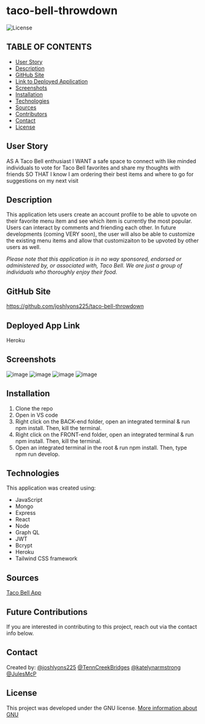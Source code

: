 # taco-bell-throwdown
![License](https://img.shields.io/badge/License-GNU-brightgreen)

## TABLE OF CONTENTS
* [User Story](#USERSTORY)
* [Description](#DESCRIPTION)
* [GitHub Site](#GITHUB)
* [Link to Deployed Application](#LINK)
* [Screenshots](#SCREENSHOTS)
* [Installation](#INSTALLATION)
* [Technologies](#TECHNOLOGIES)
* [Sources](#SOURCES)
* [Contributors](#CONTRIBUTORS)
* [Contact](#CONTACT)
* [License](#LICENSE)


## User Story
AS A Taco Bell enthusiast
I WANT a safe space to connect with like minded individuals to vote for Taco Bell favorites and share my thoughts with friends
SO THAT I know I am ordering their best items and where to go for suggestions on my next visit

## Description
This application lets users create an account profile to be able to upvote on their favorite menu item and see which item is currently the most popular. Users can interact by comments and friending each other. In future developments (coming VERY soon), the user will also be able to customize the existing menu items and allow that customizaiton to be upvoted by other users as well. 

*Please note that this application is in no way sponsored, endorsed or administered by, or associated with, Taco Bell. We are just a group of individuals who thoroughly enjoy their food.*

## GitHub Site
https://github.com/joshlyons225/taco-bell-throwdown

## Deployed App Link
Heroku 

## Screenshots
![image](https://user-images.githubusercontent.com/95149604/170357867-8630cd12-cae6-44cd-b62d-d282f132df13.png)
![image](https://user-images.githubusercontent.com/95149604/170357948-45b1f1be-209b-476b-a617-b559edaed6aa.png)
![image](https://user-images.githubusercontent.com/95149604/170358097-2092dcf3-5460-4b8a-a9f4-7f5eaf475c39.png)
![image](https://user-images.githubusercontent.com/95149604/170358424-9887d5e3-cfd7-4dd9-9aae-1a3be7261c14.png)

## Installation
1) Clone the repo  
2) Open in VS code
3) Right click on the BACK-end folder, open an integrated terminal & run npm install. Then, kill the terminal.
4) Right click on the FRONT-end folder, open an integrated terminal & run npm install. Then, kill the terminal.
5) Open an integrated terminal in the root & run npm install. Then, type npm run develop. 

## Technologies
This application was created using:  
* JavaScript  
* Mongo  
* Express  
* React  
* Node  
* Graph QL  
* JWT
* Bcrypt
* Heroku  
* Tailwind CSS framework  

## Sources
[Taco Bell App](https://www.tacobell.com/mobile-app)

## Future Contributions
If you are interested in contributing to this project, reach out via the contact info below.

## Contact
Created by:
 [@joshlyons225](https://github.com/joshlyons225) 
 [@TennCreekBridges](https://github.com/TennCreekBridges/)
 [@katelynarmstrong](https://github.com/katelynarmstrong)
 [@JulesMcP](https://github.com/JulesMcP)

## License
This project was developed under the GNU license.
[More information about GNU](https://opensource.org/licenses/GNU)
